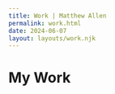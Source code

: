 ```yaml
---
title: Work | Matthew Allen
permalink: work.html
date: 2024-06-07
layout: layouts/work.njk
---
```


# My Work
